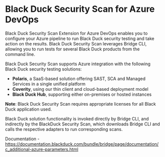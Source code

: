 # Black Duck Security Scan for Azure DevOps

Black Duck Security Scan Extension for Azure DevOps enables you to configure your Azure pipeline to run Black Duck security testing and take action on the results.
Black Duck Security Scan leverages Bridge CLI, allowing you to run tests for several Black Duck products from the command line.

Black Duck Security Scan supports Azure integration with the following Black Duck security testing solutions:
- **Polaris**, a SaaS-based solution offering SAST, SCA and Managed Services in a single unified platform
- **Coverity**, using our thin client and cloud-based deployment model
- **Black Duck Hub**, supporting either on-premises or hosted instances

**Note**: Black Duck Security Scan requires appropriate licenses for all Black Duck application used.

Black Duck solution functionality is invoked directly by Bridge CLI, and indirectly by the BlackDuck Security Scan, which downloads Bridge CLI and calls the respective adapters to run corresponding scans.

Documentation - https://documentation.blackduck.com/bundle/bridge/page/documentation/c_additional-azure-parameters.html
